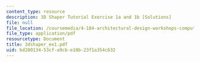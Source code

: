 ```yaml
---
content_type: resource
description: 3D Shaper Tutorial Exercise 1a and 1b [Solutions]
file: null
file_location: /coursemedia/4-184-architectural-design-workshops-computational-design-for-housing-spring-2002/bd28013453cfa9cbe10b23f1a354c632_3dshaper_ex1.pdf
file_type: application/pdf
resourcetype: Document
title: 3dshaper_ex1.pdf
uid: bd280134-53cf-a9cb-e10b-23f1a354c632
---
```

